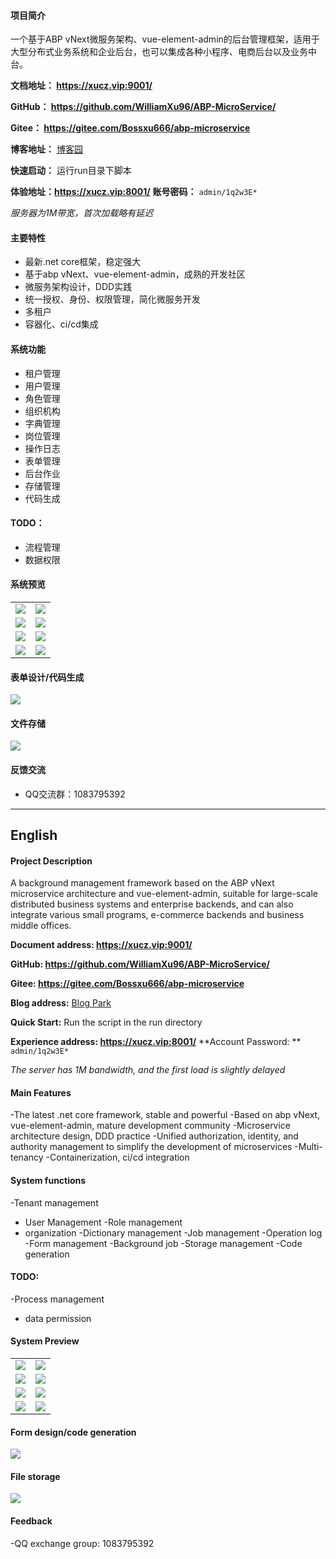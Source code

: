 #### 项目简介
一个基于ABP vNext微服务架构、vue-element-admin的后台管理框架，适用于大型分布式业务系统和企业后台，也可以集成各种小程序、电商后台以及业务中台。

**文档地址： https://xucz.vip:9001/**

**GitHub： https://github.com/WilliamXu96/ABP-MicroService/**

**Gitee： https://gitee.com/Bossxu666/abp-microservice**


**博客地址：** [博客园](https://www.cnblogs.com/william-xu/)

**快速启动：**
运行run目录下脚本

**体验地址：https://xucz.vip:8001/**
**账号密码：** `admin/1q2w3E*`

*服务器为1M带宽，首次加载略有延迟*

#### 主要特性
- 最新.net core框架，稳定强大
- 基于abp vNext、vue-element-admin，成熟的开发社区
- 微服务架构设计，DDD实践
- 统一授权、身份、权限管理，简化微服务开发
- 多租户
- 容器化、ci/cd集成
####  系统功能
- 租户管理
- 用户管理
- 角色管理
- 组织机构
- 字典管理
- 岗位管理
- 操作日志
- 表单管理
- 后台作业
- 存储管理
- 代码生成
#### TODO：
- 流程管理
- 数据权限
#### 系统预览
<table>
    <tr>
        <td><img src="https://i.loli.net/2020/09/23/HSqvPoEt6IRNFek.png"/></td>
        <td><img src="https://i.loli.net/2020/08/07/7pLGg2VdFAvkZ4a.png"/></td>
    </tr>
    <tr>
        <td><img src="https://i.loli.net/2020/09/03/VkmaiMKYLW3wjOH.png"/></td>
        <td><img src="https://i.loli.net/2020/09/03/HplQKFo3a5Ee81x.png"/></td>
    </tr>
    <tr>
        <td><img src="https://i.loli.net/2020/06/16/LJS5Uy7owtNGfgK.png"/></td>
        <td><img src="https://i.loli.net/2020/06/16/yc1LUur8fKDlWgF.png"/></td>
    </tr>
    <tr>
        <td><img src="https://i.loli.net/2020/07/15/MulxvK7mePRJpLQ.png"/></td>
        <td><img src="https://i.loli.net/2020/06/22/UZcrAliMTv7JntO.png"/></td>
    </tr>
</table>

#### 表单设计/代码生成
<img src="https://i.loli.net/2020/09/30/eGybATBz6874mq5.gif"/>

#### 文件存储
<img src="https://i.loli.net/2020/09/23/MgwR9oQWzmK5qGP.gif"/>

#### 反馈交流
- QQ交流群：1083795392

_____________________________________________

## English
#### Project Description
A background management framework based on the ABP vNext microservice architecture and vue-element-admin, suitable for large-scale distributed business systems and enterprise backends, and can also integrate various small programs, e-commerce backends and business middle offices.

**Document address: https://xucz.vip:9001/**

**GitHub: https://github.com/WilliamXu96/ABP-MicroService/**

**Gitee: https://gitee.com/Bossxu666/abp-microservice**


**Blog address:** [Blog Park](https://www.cnblogs.com/william-xu/)

**Quick Start:**
Run the script in the run directory

**Experience address: https://xucz.vip:8001/**
**Account Password: ** `admin/1q2w3E*`

*The server has 1M bandwidth, and the first load is slightly delayed*

#### Main Features
-The latest .net core framework, stable and powerful
-Based on abp vNext, vue-element-admin, mature development community
-Microservice architecture design, DDD practice
-Unified authorization, identity, and authority management to simplify the development of microservices
-Multi-tenancy
-Containerization, ci/cd integration
#### System functions
-Tenant management
- User Management
-Role management
- organization
-Dictionary management
-Job management
-Operation log
-Form management
-Background job
-Storage management
-Code generation
#### TODO:
-Process management
- data permission
#### System Preview
<table>
    <tr>
        <td><img src="https://i.loli.net/2020/09/23/HSqvPoEt6IRNFek.png"/></td>
        <td><img src="https://i.loli.net/2020/08/07/7pLGg2VdFAvkZ4a.png"/></td>
    </tr>
    <tr>
        <td><img src="https://i.loli.net/2020/09/03/VkmaiMKYLW3wjOH.png"/></td>
        <td><img src="https://i.loli.net/2020/09/03/HplQKFo3a5Ee81x.png"/></td>
    </tr>
    <tr>
        <td><img src="https://i.loli.net/2020/06/16/LJS5Uy7owtNGfgK.png"/></td>
        <td><img src="https://i.loli.net/2020/06/16/yc1LUur8fKDlWgF.png"/></td>
    </tr>
    <tr>
        <td><img src="https://i.loli.net/2020/07/15/MulxvK7mePRJpLQ.png"/></td>
        <td><img src="https://i.loli.net/2020/06/22/UZcrAliMTv7JntO.png"/></td>
    </tr>
</table>

#### Form design/code generation
<img src="https://i.loli.net/2020/09/30/eGybATBz6874mq5.gif"/>

#### File storage
<img src="https://i.loli.net/2020/09/23/MgwR9oQWzmK5qGP.gif"/>

#### Feedback
-QQ exchange group: 1083795392
